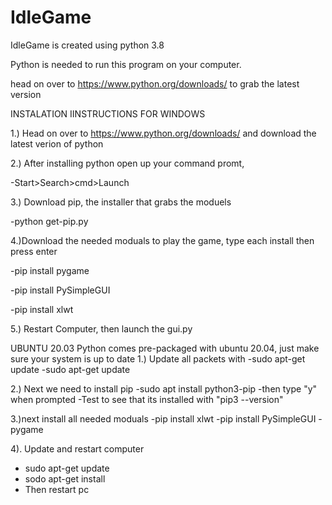 # IdleGame
 IdleGame is created using python 3.8
 
 Python is needed to run this program on your computer. 
 
 head on over to https://www.python.org/downloads/ to grab the latest version
 
 INSTALATION IINSTRUCTIONS FOR WINDOWS

1.) Head on over to https://www.python.org/downloads/ and download the latest verion of python

2.) After installing python open up your command promt,
 
 -Start>Search>cmd>Launch

3.) Download pip, the installer that grabs the moduels
  
  -python get-pip.py

4.)Download the needed moduals to play the game, type each install then press enter
 
 -pip install pygame
 
 -pip install PySimpleGUI
 
 -pip install xlwt
 
5.) Restart Computer, then launch the gui.py


UBUNTU 20.03
Python comes pre-packaged with ubuntu 20.04, just make sure your system is up  to date
1.) Update all packets with
  -sudo apt-get update
  -sudo apt-get update

2.) Next we need to install pip
 -sudo apt install python3-pip
 -then type "y" when prompted
 -Test to see that its installed with "pip3 --version"

3.)next install all needed moduals
 -pip install xlwt
 -pip install PySimpleGUI
 -pygame

4). Update and restart computer
 - sudo apt-get update
 - sodo apt-get install
 - Then restart pc


